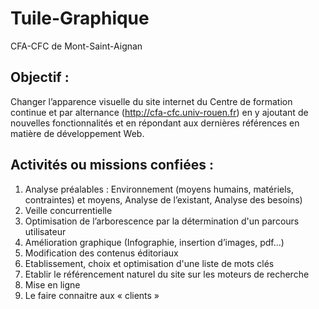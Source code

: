 # Tuile-Graphique

CFA-CFC de Mont-Saint-Aignan

## Objectif :
Changer l’apparence visuelle du site internet du Centre de formation continue et par alternance (http://cfa-cfc.univ-rouen.fr) en y ajoutant de nouvelles fonctionnalités et en répondant aux dernières références en matière de développement Web.

## Activités ou missions confiées :
1. Analyse préalables : Environnement (moyens humains, matériels, contraintes) et moyens, Analyse de l’existant, Analyse des besoins)
2. Veille concurrentielle
3. Optimisation de l’arborescence par la détermination d'un parcours utilisateur
4. Amélioration graphique (Infographie, insertion d’images, pdf...)
5. Modification des contenus éditoriaux
6. Etablissement, choix et optimisation d'une liste de mots clés
7. Etablir le référencement naturel du site sur les moteurs de recherche
8. Mise en ligne
9. Le faire connaitre aux « clients »
